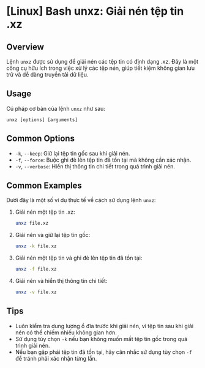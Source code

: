 # [Linux] Bash unxz: Giải nén tệp tin .xz

## Overview
Lệnh `unxz` được sử dụng để giải nén các tệp tin có định dạng .xz. Đây là một công cụ hữu ích trong việc xử lý các tệp nén, giúp tiết kiệm không gian lưu trữ và dễ dàng truyền tải dữ liệu.

## Usage
Cú pháp cơ bản của lệnh `unxz` như sau:
```
unxz [options] [arguments]
```

## Common Options
- `-k`, `--keep`: Giữ lại tệp tin gốc sau khi giải nén.
- `-f`, `--force`: Buộc ghi đè lên tệp tin đã tồn tại mà không cần xác nhận.
- `-v`, `--verbose`: Hiển thị thông tin chi tiết trong quá trình giải nén.

## Common Examples
Dưới đây là một số ví dụ thực tế về cách sử dụng lệnh `unxz`:

1. Giải nén một tệp tin .xz:
   ```bash
   unxz file.xz
   ```

2. Giải nén và giữ lại tệp tin gốc:
   ```bash
   unxz -k file.xz
   ```

3. Giải nén một tệp tin và ghi đè lên tệp tin đã tồn tại:
   ```bash
   unxz -f file.xz
   ```

4. Giải nén và hiển thị thông tin chi tiết:
   ```bash
   unxz -v file.xz
   ```

## Tips
- Luôn kiểm tra dung lượng ổ đĩa trước khi giải nén, vì tệp tin sau khi giải nén có thể chiếm nhiều không gian hơn.
- Sử dụng tùy chọn `-k` nếu bạn không muốn mất tệp tin gốc trong quá trình giải nén.
- Nếu bạn gặp phải tệp tin đã tồn tại, hãy cân nhắc sử dụng tùy chọn `-f` để tránh phải xác nhận từng lần.